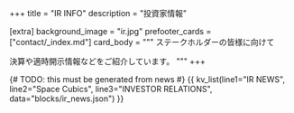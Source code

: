 +++
title = "IR INFO"
description = "投資家情報"

[extra]
background_image = "ir.jpg"
prefooter_cards = ["contact/_index.md"]
card_body = """
ステークホルダーの皆様に向けて

決算や適時開示情報などをご紹介しています。
"""
+++

{# TODO: this must be generated from news #}
{{ kv_list(line1="IR NEWS", line2="Space Cubics", line3="INVESTOR RELATIONS", data="blocks/ir_news.json") }}
